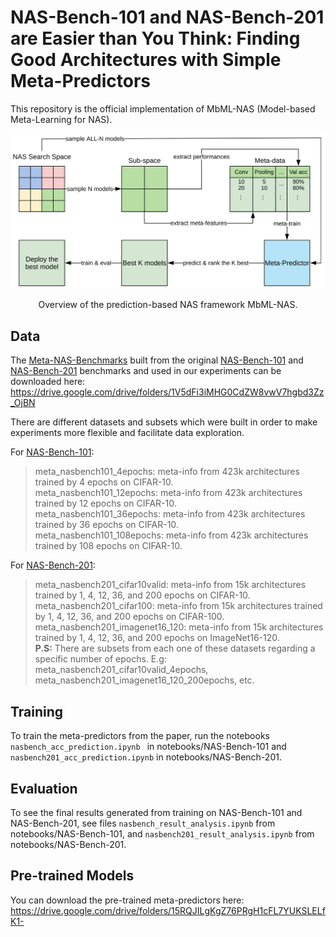 # NAS-Bench-101 and NAS-Bench-201 are Easier than You Think: Finding Good Architectures with Simple Meta-Predictors

This repository is the official implementation of MbML-NAS (Model-based Meta-Learning for NAS). 


<!-- [MbML-NAS](https://arxiv.org/abs/2030.12345)  -->

<div align="center">
  <img src="figures/nnpp_proposal.png" width="700px" />
  <p>Overview of the prediction-based NAS framework MbML-NAS.</p>
</div>

<!-- ![proposal](figures/nnpp_proposal.png) -->

<!-- ## Requirements

To install requirements:

```setup
pip install -r requirements.txt
```
 -->


## Data

The [Meta-NAS-Benchmarks](https://drive.google.com/drive/folders/1V5dFi3iMHG0CdZW8vwV7hgbd3Zz_OjBN) built from the original [NAS-Bench-101](https://github.com/google-research/nasbench) and [NAS-Bench-201](https://github.com/D-X-Y/NAS-Bench-201) benchmarks and used in our experiments can be downloaded here: https://drive.google.com/drive/folders/1V5dFi3iMHG0CdZW8vwV7hgbd3Zz_OjBN

There are different datasets and subsets which were built in order to make experiments more flexible and facilitate data exploration.

For [NAS-Bench-101](https://arxiv.org/abs/1902.09635):
> meta_nasbench101_4epochs: meta-info from 423k architectures trained by 4 epochs on CIFAR-10. \
meta_nasbench101_12epochs: meta-info from 423k architectures trained by 12 epochs on CIFAR-10. \
meta_nasbench101_36epochs: meta-info from 423k architectures trained by 36 epochs on CIFAR-10. \
meta_nasbench101_108epochs: meta-info from 423k architectures trained by 108 epochs on CIFAR-10. 

For [NAS-Bench-201](https://arxiv.org/abs/2001.00326):
> meta_nasbench201_cifar10valid: meta-info from 15k architectures trained by 1, 4, 12, 36, and 200 epochs on CIFAR-10. \
meta_nasbench201_cifar100: meta-info from 15k architectures trained by 1, 4, 12, 36, and 200 epochs on CIFAR-100. \
meta_nasbench201_imagenet16_120: meta-info from 15k architectures trained by 1, 4, 12, 36, and 200 epochs on ImageNet16-120. \
> **P.S:** There are subsets from each one of these datasets regarding a specific number of epochs. E.g: meta_nasbench201_cifar10valid_4epochs, meta_nasbench201_imagenet16_120_200epochs, etc.


## Training

To train the meta-predictors from the paper, run the notebooks ```nasbench_acc_prediction.ipynb ``` in notebooks/NAS-Bench-101 and ```nasbench201_acc_prediction.ipynb``` in notebooks/NAS-Bench-201.


## Evaluation

To see the final results generated from training on NAS-Bench-101 and NAS-Bench-201, see files ```nasbench_result_analysis.ipynb``` from notebooks/NAS-Bench-101, and ```nasbench201_result_analysis.ipynb``` from notebooks/NAS-Bench-201.


## Pre-trained Models

You can download the pre-trained meta-predictors here: https://drive.google.com/drive/folders/15RQJILgKgZ76PRgH1cFL7YUKSLELfK1- 

<!-- >📋  Give a link to where/how the pretrained models can be downloaded and how they were trained (if applicable).  Alternatively you can have an additional column in your results table with a link to the models. -->

<!-- ## Results

In summary, our models achieve the following performances:

### [Image Classification on ImageNet](https://paperswithcode.com/sota/image-classification-on-imagenet)

| Model name         | Top 1 Accuracy  | Top 5 Accuracy |
| ------------------ |---------------- | -------------- |
| My awesome model   |     85%         |      95%       |

>📋  Include a table of results from your paper, and link back to the leaderboard for clarity and context. If your main result is a figure, include that figure and link to the command or notebook to reproduce it. 


## Contributing

>📋  Pick a licence and describe how to contribute to your code repository.  -->